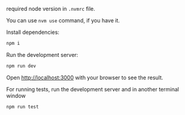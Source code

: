 
required node version in `.nvmrc` file. 

You can use `nvm use` command, if you have it.

Install dependencies:
```bash
npm i
```

Run the development server:

```bash
npm run dev
```

Open [http://localhost:3000](http://localhost:3000) with your browser to see the result.

For running tests, run the development server and in another terminal window

```bash
npm run test
```